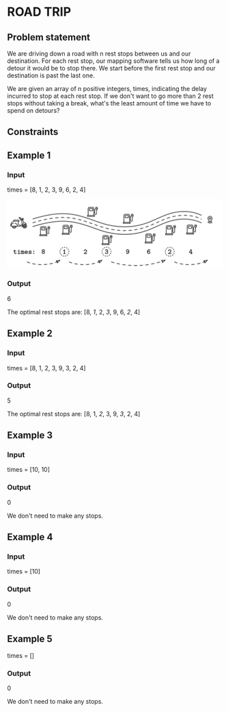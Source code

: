 # ROAD TRIP

## Problem statement

We are driving down a road with n rest stops between us and our destination. For each rest stop, our mapping software
tells us how long of a detour it would be to stop there. We start before the first rest stop and our destination is past
the last one.

We are given an array of n positive integers, times, indicating the delay incurred to stop at each rest stop. If we
don't want to go more than 2 rest stops without taking a break, what's the least amount of time we have to spend on
detours?

## Constraints

## Example 1

### Input

times = [8, 1, 2, 3, 9, 6, 2, 4]

![road-trip](road-trip-1.png)

### Output

6

The optimal rest stops are: [8, *1*, 2, *3*, 9, 6, *2*, 4]

## Example 2

### Input

times = [8, 1, 2, 3, 9, 3, 2, 4]

### Output

5

The optimal rest stops are: [8, 1, *2*, 3, 9, *3*, 2, 4]

## Example 3

### Input

times = [10, 10]

### Output

0

We don't need to make any stops.

## Example 4

### Input

times = [10]

### Output

0

We don't need to make any stops.

## Example 5

times = []

### Output

0

We don't need to make any stops.

